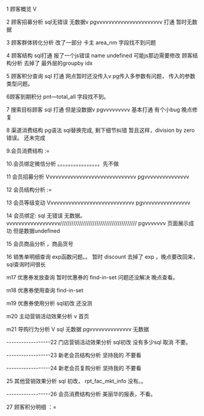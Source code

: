 1 顾客概览      V

2 顾客招募分析 sql无错误 无数据v                     pgvvvvvvvvvvvvvvvvvvvvvv 打通 暂时无数据

3 顾客群体转化分析  改了一部分 卡主  area\_nm 字段找不到问题

4 顾客结构 sql打通 报了一个js错误 name undefined  可能js那边需要修改   顾客结构分析 去掉了 最外层的groupby idx

5 顾客积分查询  sql 打通   网点暂时还没传入v                                  pg传入多参数有问题，  传入的参数类型问题。

6顾客到期积分  pnt—total\_all 字段找不到。

7 搜索目标顾客 sql 打通 但是没数据v                                          pgvvvvvvvvv 基本打通  有个小bug 晚点修复

8 渠道消费结构   pg语法 sql替换完成, 剩下细节纠错  暂且这样，division by zero 错误。 还未完成

9.会员消费结构 :=

10.会员绑定微信分析               。。。。。。。。。。。。。。。。先不做

11 会员招募分析  Vvvvvvvvvvvvvvvvvvvvvvvvvvvvvv          pgvvvvvvvvvvvvvvv

12 会员结构分析 :=

13 会员等级变动  Vvvvvvvvvvvvvvvvvvvvvvvvvvvvv            pgvvvvvvvvvvvvvvvv

14 会员绑定:   sql 无错误  无数据。vvvvvvvvvvvvvvvvvv////////////////////////////////////////         pgvvvvvvv 页面展示成功 但是数据undefined

15 会员商品分析  ，商品货号

16 销售单明细查询  exp函数问题。。  暂时 discount 去掉了 exp ，晚点要改回来，sql查询时间很长

m17 优惠券发放查询           暂时优惠券的 find-in-set 问题还没解决 晚点查看。

m18 优惠券使用查询    find-in-set

m19 优惠券使用分析          sql初改 还没测

m20 主动营销活动效果分析   v  首页

m21 导购行为分析             V sql 无数据                                             pgvvvvvvvvvvvvvv  无数据

------------------22 门店营销活动效果分析  sql初改 没有多少sql                              取消 不要。

------------------23 新老会员结构分析   坚持我的 不要看

------------------24 新老会员复购分析    坚持我的 不要看

25 其他营销效果分析  sql 初改， rpt\_fac\_mkt\_info 没有。。

------------------26 会员消费结构分析  美丽华的报表，不看。

27 顾客积分明细  ：=

